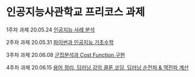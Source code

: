 인공지능사관학교 프리코스 과제
===========
1주차 과제 20.05.24
[인공지능 사례 분석][1weekwork]

[1weekwork]: 1주차_과제.ipynb "1주차 과제"

2주차 과제 20.05.31
[파이썬과 인공지능 기초수학][2weekwork]

[2weekwork]: 2주차_과제.ipynb "2주차 과제"

3주차 과제 20.06.08
[군집분석과 Cost Function 구현][3weekwork]

[3weekwork]: 3주차_과제.ipynb "3주차 과제"

4주차 과제 20.06.15
[용어 정리, 딥러닝 강의 클론 코딩, 딥러닝 순전파 & 역전파 계산][4weekwork]

[4weekwork]: 4주차_과제.ipynb "4주차 과제"
